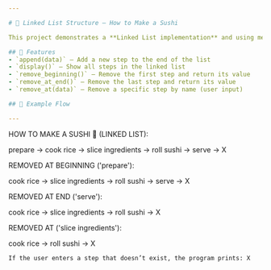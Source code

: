 ```yaml
---

# 🍣 Linked List Structure – How to Make a Sushi

This project demonstrates a **Linked List implementation** and using methods to remove nodes from the **beginning**, **end**, or a **specific step** in the process.

## 🧠 Features
- `append(data)` – Add a new step to the end of the list  
- `display()` – Show all steps in the linked list  
- `remove_beginning()` – Remove the first step and return its value  
- `remove_at_end()` – Remove the last step and return its value  
- `remove_at(data)` – Remove a specific step by name (user input)

## 🧩 Example Flow

---
```


HOW TO MAKE A SUSHI 🍣 (LINKED LIST):

prepare -> cook rice -> slice ingredients -> roll sushi -> serve -> X

REMOVED AT BEGINNING ('prepare'):

cook rice -> slice ingredients -> roll sushi -> serve -> X

REMOVED AT END ('serve'):

cook rice -> slice ingredients -> roll sushi -> X

REMOVED AT ('slice ingredients'):

cook rice -> roll sushi -> X

```
If the user enters a step that doesn’t exist, the program prints: X
```
